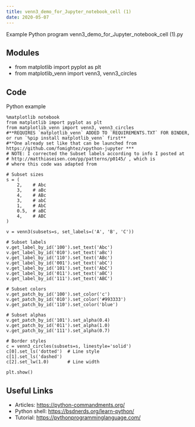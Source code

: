 ```yaml
---
title: venn3_demo_for_Jupyter_notebook_cell (1)
date: 2020-05-07
---
```

Example Python program venn3_demo_for_Jupyter_notebook_cell (1).py

## Modules

* from matplotlib import pyplot as plt
* from matplotlib_venn import venn3, venn3_circles

## Code

Python example

    %matplotlib notebook
    from matplotlib import pyplot as plt
    from matplotlib_venn import venn3, venn3_circles
    #**REQUIRES `matplotlib_venn` ADDED TO `REQUIREMENTS.TXT` FOR BINDER, or run `%pip install matplotlib_venn` first**
    #**One already set like that can be launched from https://github.com/fomightez/vpython-jupyter ***
    # NOTE: I corrected the Subset labels according to info I posted at
    # http://matthiaseisen.com/pp/patterns/p0145/ , which is
    # where this code was adapted from
    
    # Subset sizes
    s = (
        2,    # Abc
        3,    # aBc
        4,    # ABc
        3,    # abC
        1,    # AbC
        0.5,  # aBC
        4,    # ABC
    )
    
    v = venn3(subsets=s, set_labels=('A', 'B', 'C'))
    
    # Subset labels
    v.get_label_by_id('100').set_text('Abc')
    v.get_label_by_id('010').set_text('aBc')
    v.get_label_by_id('110').set_text('ABc')
    v.get_label_by_id('001').set_text('abC')
    v.get_label_by_id('101').set_text('AbC')
    v.get_label_by_id('011').set_text('aBC')
    v.get_label_by_id('111').set_text('ABC')
    
    # Subset colors
    v.get_patch_by_id('100').set_color('c')
    v.get_patch_by_id('010').set_color('#993333')
    v.get_patch_by_id('110').set_color('blue')
    
    # Subset alphas
    v.get_patch_by_id('101').set_alpha(0.4)
    v.get_patch_by_id('011').set_alpha(1.0)
    v.get_patch_by_id('111').set_alpha(0.7)
    
    # Border styles
    c = venn3_circles(subsets=s, linestyle='solid')
    c[0].set_ls('dotted')  # Line style
    c[1].set_ls('dashed')
    c[2].set_lw(1.0)       # Line width
    
    plt.show()

## Useful Links

- Articles: https://python-commandments.org/
- Python shell: https://bsdnerds.org/learn-python/
- Tutorial: https://pythonprogramminglanguage.com/
